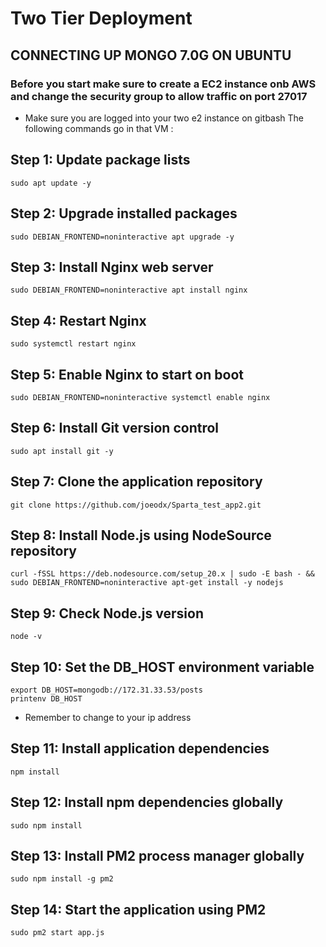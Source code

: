 # Two Tier Deployment

## CONNECTING UP MONGO 7.0G ON UBUNTU

### Before you start make sure to create a EC2 instance onb AWS and change the security group to allow traffic on port 27017

* Make sure you are logged into your two e2 instance on gitbash 
The following commands go in that VM : 

## Step 1: Update package lists
```
sudo apt update -y
```

##  Step 2: Upgrade installed packages
```
sudo DEBIAN_FRONTEND=noninteractive apt upgrade -y 
```
##  Step 3: Install Nginx web server
```
sudo DEBIAN_FRONTEND=noninteractive apt install nginx 
```
##  Step 4: Restart Nginx
```
sudo systemctl restart nginx
```
##  Step 5: Enable Nginx to start on boot
```
sudo DEBIAN_FRONTEND=noninteractive systemctl enable nginx
```

## Step 6: Install Git version control
``` 
sudo apt install git -y
```

## Step 7: Clone the application repository

```
git clone https://github.com/joeodx/Sparta_test_app2.git
```

##  Step 8: Install Node.js using NodeSource repository
```
curl -fSSL https://deb.nodesource.com/setup_20.x | sudo -E bash - && sudo DEBIAN_FRONTEND=noninteractive apt-get install -y nodejs 
```

##  Step 9: Check Node.js version

```
node -v
```

##  Step 10: Set the DB_HOST environment variable
```
export DB_HOST=mongodb://172.31.33.53/posts
printenv DB_HOST
```

* Remember to change to your ip address

## Step 11: Install application dependencies
```
npm install
```

## Step 12: Install npm dependencies globally
```
sudo npm install
```
## Step 13: Install PM2 process manager globally
```
sudo npm install -g pm2
```
##  Step 14: Start the application using PM2
```
sudo pm2 start app.js